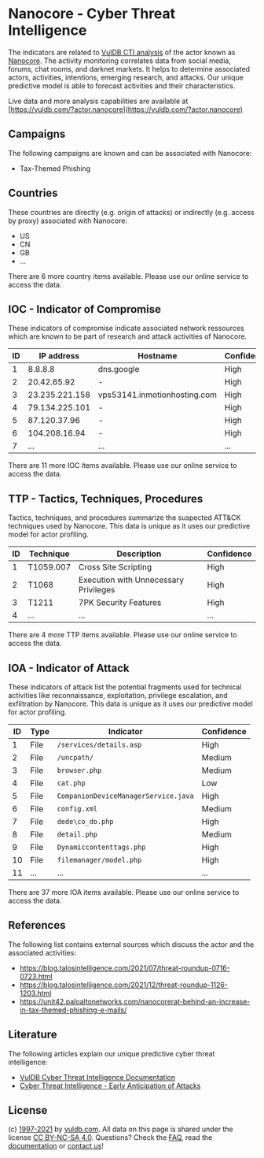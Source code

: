 # Nanocore - Cyber Threat Intelligence

The indicators are related to [VulDB CTI analysis](https://vuldb.com/?kb.cti) of the actor known as [Nanocore](https://vuldb.com/?actor.nanocore). The activity monitoring correlates data from social media, forums, chat rooms, and darknet markets. It helps to determine associated actors, activities, intentions, emerging research, and attacks. Our unique predictive model is able to forecast activities and their characteristics.

Live data and more analysis capabilities are available at [https://vuldb.com/?actor.nanocore](https://vuldb.com/?actor.nanocore)

## Campaigns

The following campaigns are known and can be associated with Nanocore:

* Tax-Themed Phishing

## Countries

These countries are directly (e.g. origin of attacks) or indirectly (e.g. access by proxy) associated with Nanocore:

* US
* CN
* GB
* ...

There are 6 more country items available. Please use our online service to access the data.

## IOC - Indicator of Compromise

These indicators of compromise indicate associated network ressources which are known to be part of research and attack activities of Nanocore.

ID | IP address | Hostname | Confidence
-- | ---------- | -------- | ----------
1 | 8.8.8.8 | dns.google | High
2 | 20.42.65.92 | - | High
3 | 23.235.221.158 | vps53141.inmotionhosting.com | High
4 | 79.134.225.101 | - | High
5 | 87.120.37.96 | - | High
6 | 104.208.16.94 | - | High
7 | ... | ... | ...

There are 11 more IOC items available. Please use our online service to access the data.

## TTP - Tactics, Techniques, Procedures

Tactics, techniques, and procedures summarize the suspected ATT&CK techniques used by Nanocore. This data is unique as it uses our predictive model for actor profiling.

ID | Technique | Description | Confidence
-- | --------- | ----------- | ----------
1 | T1059.007 | Cross Site Scripting | High
2 | T1068 | Execution with Unnecessary Privileges | High
3 | T1211 | 7PK Security Features | High
4 | ... | ... | ...

There are 4 more TTP items available. Please use our online service to access the data.

## IOA - Indicator of Attack

These indicators of attack list the potential fragments used for technical activities like reconnaissance, exploitation, privilege escalation, and exfiltration by Nanocore. This data is unique as it uses our predictive model for actor profiling.

ID | Type | Indicator | Confidence
-- | ---- | --------- | ----------
1 | File | `/services/details.asp` | High
2 | File | `/uncpath/` | Medium
3 | File | `browser.php` | Medium
4 | File | `cat.php` | Low
5 | File | `CompanionDeviceManagerService.java` | High
6 | File | `config.xml` | Medium
7 | File | `dede\co_do.php` | High
8 | File | `detail.php` | Medium
9 | File | `Dynamiccontenttags.php` | High
10 | File | `filemanager/model.php` | High
11 | ... | ... | ...

There are 37 more IOA items available. Please use our online service to access the data.

## References

The following list contains external sources which discuss the actor and the associated activities:

* https://blog.talosintelligence.com/2021/07/threat-roundup-0716-0723.html
* https://blog.talosintelligence.com/2021/12/threat-roundup-1126-1203.html
* https://unit42.paloaltonetworks.com/nanocorerat-behind-an-increase-in-tax-themed-phishing-e-mails/

## Literature

The following articles explain our unique predictive cyber threat intelligence:

* [VulDB Cyber Threat Intelligence Documentation](https://vuldb.com/?kb.cti)
* [Cyber Threat Intelligence - Early Anticipation of Attacks](https://www.scip.ch/en/?labs.20201022)

## License

(c) [1997-2021](https://vuldb.com/?kb.changelog) by [vuldb.com](https://vuldb.com/?kb.about). All data on this page is shared under the license [CC BY-NC-SA 4.0](https://creativecommons.org/licenses/by-nc-sa/4.0/). Questions? Check the [FAQ](https://vuldb.com/?kb.faq), read the [documentation](https://vuldb.com/?kb) or [contact us](https://vuldb.com/?contact)!
